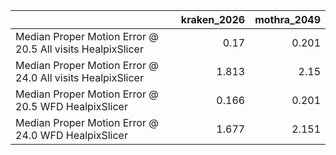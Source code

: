 |                                                            |   kraken_2026 |   mothra_2049 |
|:-----------------------------------------------------------|--------------:|--------------:|
| Median Proper Motion Error @ 20.5 All visits HealpixSlicer |         0.17  |         0.201 |
| Median Proper Motion Error @ 24.0 All visits HealpixSlicer |         1.813 |         2.15  |
| Median Proper Motion Error @ 20.5 WFD HealpixSlicer        |         0.166 |         0.201 |
| Median Proper Motion Error @ 24.0 WFD HealpixSlicer        |         1.677 |         2.151 |
